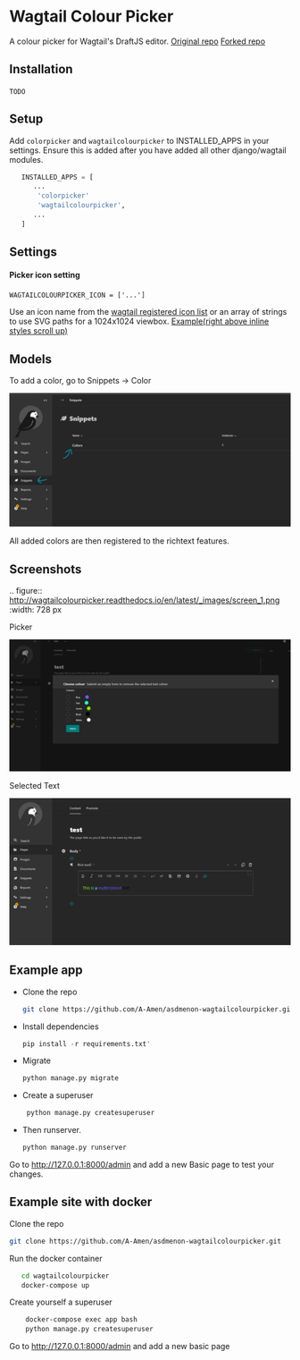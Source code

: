 Wagtail Colour Picker
=====================

A colour picker for Wagtail's DraftJS editor. 
[Original repo](https://github.com/AccentDesign/wagtailcolourpicker/)
[Forked repo](https://github.com/developersociety/civicus-wagtailcolourpicker)


Installation
---
`
TODO
`
   
Setup
---

Add `colorpicker` and `wagtailcolourpicker` to INSTALLED_APPS in your settings. Ensure this is added after you have added all other django/wagtail modules.
  
```python
   INSTALLED_APPS = [
      ...
       'colorpicker'
       'wagtailcolourpicker',
      ...
   ]
```
Settings  
---
  

   #### Picker icon setting
   ` WAGTAILCOLOURPICKER_ICON = ['...'] `

   Use an icon name from the [wagtail registered icon list](https://docs.wagtail.org/en/stable/advanced_topics/icons.html) or an array of strings to use SVG paths for a 1024x1024 viewbox. [Example(right above inline styles scroll up)](https://docs.wagtail.org/en/stable/extending/extending_draftail.html#creating-new-inline-styles)

Models
------

To add a color, go to Snippets -> Color

![image info](snippet.png)

All added colors are then registered to the richtext features. 

Screenshots
-----------

.. figure::  http://wagtailcolourpicker.readthedocs.io/en/latest/_images/screen_1.png
   :width: 728 px

Picker

![image info](example.png)

Selected Text

![image info](selected.png)

Example app
------------------------

* Clone the repo

   ```bash
   git clone https://github.com/A-Amen/asdmenon-wagtailcolourpicker.git
   ```

* Install dependencies
   ```python
   pip install -r requirements.txt'
   ```
* Migrate 

   ```python
   python manage.py migrate
   ```
* Create a superuser
  ```python
   python manage.py createsuperuser
   ```
* Then runserver.
   ```python
   python manage.py runserver
   ```


Go to http://127.0.0.1:8000/admin and add a new Basic page to test your changes.

Example site with docker
------------------------

Clone the repo


```bash
git clone https://github.com/A-Amen/asdmenon-wagtailcolourpicker.git
```

Run the docker container

```bash
   cd wagtailcolourpicker
   docker-compose up
```

Create yourself a superuser

```bash
    docker-compose exec app bash
    python manage.py createsuperuser
```

Go to http://127.0.0.1:8000/admin and add a new basic page